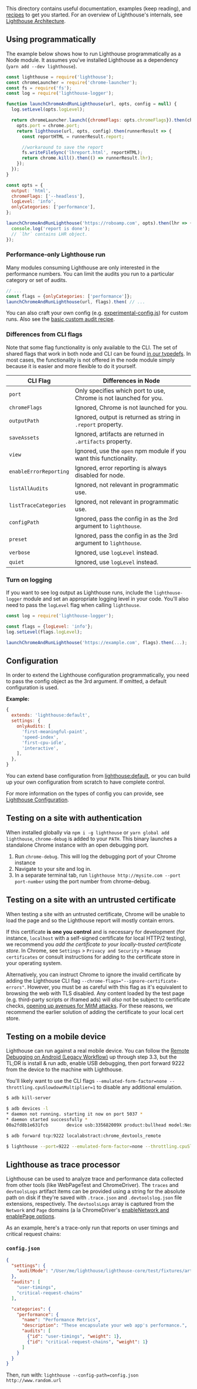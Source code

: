 This directory contains useful documentation, examples (keep reading),
and [recipes](./recipes/) to get you started. For an overview of Lighthouse's
internals, see [Lighthouse Architecture](architecture.md).

## Using programmatically

The example below shows how to run Lighthouse programmatically as a Node module. It
assumes you've installed Lighthouse as a dependency (`yarn add --dev lighthouse`).

```javascript
const lighthouse = require('lighthouse');
const chromeLauncher = require('chrome-launcher');
const fs = require('fs');
const log = require('lighthouse-logger');

function launchChromeAndRunLighthouse(url, opts, config = null) {
  log.setLevel(opts.logLevel);

  return chromeLauncher.launch({chromeFlags: opts.chromeFlags}).then(chrome => {
    opts.port = chrome.port;
    return lighthouse(url, opts, config).then(runnerResult => {
      const reportHTML = runnerResult.report;

      //workaround to save the report
      fs.writeFileSync('lhreport.html', reportHTML);
      return chrome.kill().then(() => runnerResult.lhr);
    });
  });
}

const opts = {
  output: 'html',
  chromeFlags: ['--headless'],
  logLevel: 'info',
  onlyCategories: ['performance'],
};

launchChromeAndRunLighthouse('https://roboamp.com', opts).then(lhr => {
  console.log('report is done');
  // `lhr` contains LHR object.
});
```

### Performance-only Lighthouse run

Many modules consuming Lighthouse are only interested in the performance numbers.
You can limit the audits you run to a particular category or set of audits.

```js
// ...
const flags = {onlyCategories: ['performance']};
launchChromeAndRunLighthouse(url, flags).then( // ...
```

You can also craft your own config (e.g. [experimental-config.js](https://github.com/GoogleChrome/lighthouse/blob/master/lighthouse-core/config/experimental-config.js)) for custom runs. Also see the [basic custom audit recipe](https://github.com/GoogleChrome/lighthouse/tree/master/docs/recipes/custom-audit).

### Differences from CLI flags

Note that some flag functionality is only available to the CLI. The set of shared flags that work in both node and CLI can be found [in our typedefs](https://github.com/GoogleChrome/lighthouse/blob/888bd6dc9d927a734a8e20ea8a0248baa5b425ed/typings/externs.d.ts#L82-L119). In most cases, the functionality is not offered in the node module simply because it is easier and more flexible to do it yourself.

| CLI Flag | Differences in Node |
| - | - |
| `port` | Only specifies which port to use, Chrome is not launched for you. |
| `chromeFlags` | Ignored, Chrome is not launched for you. |
| `outputPath` | Ignored, output is returned as string in `.report` property. |
| `saveAssets` | Ignored, artifacts are returned in `.artifacts` property. |
| `view` | Ignored, use the `open` npm module if you want this functionality. |
| `enableErrorReporting` | Ignored, error reporting is always disabled for node. |
| `listAllAudits` | Ignored, not relevant in programmatic use. |
| `listTraceCategories` | Ignored, not relevant in programmatic use. |
| `configPath` | Ignored, pass the config in as the 3rd argument to `lighthouse`. |
| `preset` | Ignored, pass the config in as the 3rd argument to `lighthouse`. |
| `verbose` | Ignored, use `logLevel` instead. |
| `quiet` | Ignored, use `logLevel` instead. |

### Turn on logging

If you want to see log output as Lighthouse runs, include the `lighthouse-logger` module
and set an appropriate logging level in your code. You'll also need to pass
the `logLevel` flag when calling `lighthouse`.

```javascript
const log = require('lighthouse-logger');

const flags = {logLevel: 'info'};
log.setLevel(flags.logLevel);

launchChromeAndRunLighthouse('https://example.com', flags).then(...);
```

## Configuration
In order to extend the Lighthouse configuration programmatically, you need to pass the config object as the 3rd argument. If omitted, a default configuration is used.

**Example:**
```js
{
  extends: 'lighthouse:default',
  settings: {
    onlyAudits: [
      'first-meaningful-paint',
      'speed-index',
      'first-cpu-idle',
      'interactive',
    ],
  },
}
```

You can extend base configuration from [lighthouse:default](https://github.com/GoogleChrome/lighthouse/blob/master/lighthouse-core/config/default-config.js), or you can build up your own configuration from scratch to have complete control.

For more information on the types of config you can provide, see [Lighthouse Configuration](https://github.com/GoogleChrome/lighthouse/blob/master/docs/configuration.md).

## Testing on a site with authentication

When installed globally via `npm i -g lighthouse` or `yarn global add lighthouse`,
`chrome-debug` is added to your `PATH`. This binary launches a standalone Chrome
instance with an open debugging port.

1. Run `chrome-debug`. This will log the debugging port of your Chrome instance
1. Navigate to your site and log in.
1. In a separate terminal tab, run `lighthouse http://mysite.com --port port-number` using the port number from chrome-debug.

## Testing on a site with an untrusted certificate

When testing a site with an untrusted certificate, Chrome will be unable to load the page and so the Lighthouse report will mostly contain errors.

If this certificate **is one you control** and is necessary for development (for instance, `localhost` with a self-signed certificate for local HTTP/2 testing), we recommend you _add the certificate to your locally-trusted certificate store_. In Chrome, see `Settings` > `Privacy and Security` > `Manage certificates` or consult instructions for adding to the certificate store in your operating system.

Alternatively, you can instruct Chrome to ignore the invalid certificate by adding the Lighthouse CLI flag `--chrome-flags="--ignore-certificate-errors"`. However, you must be as careful with this flag as it's equivalent to browsing the web with TLS disabled. Any content loaded by the test page (e.g. third-party scripts or iframed ads) will *also* not be subject to certificate checks, [opening up avenues for MitM attacks](https://www.chromium.org/Home/chromium-security/education/tls#TOC-What-security-properties-does-TLS-give-me-). For these reasons, we recommend the earlier solution of adding the certificate to your local cert store.

## Testing on a mobile device

Lighthouse can run against a real mobile device. You can follow the [Remote Debugging on Android (Legacy Workflow)](https://developer.chrome.com/devtools/docs/remote-debugging-legacy) up through step 3.3, but the TL;DR is install & run adb, enable USB debugging, then port forward 9222 from the device to the machine with Lighthouse.

You'll likely want to use the CLI flags `--emulated-form-factor=none --throttling.cpuSlowdownMultiplier=1` to disable any additional emulation.

```sh
$ adb kill-server

$ adb devices -l
* daemon not running. starting it now on port 5037 *
* daemon started successfully *
00a2fd8b1e631fcb       device usb:335682009X product:bullhead model:Nexus_5X device:bullhead

$ adb forward tcp:9222 localabstract:chrome_devtools_remote

$ lighthouse --port=9222 --emulated-form-factor=none --throttling.cpuSlowdownMultiplier=1 https://example.com
```

## Lighthouse as trace processor

Lighthouse can be used to analyze trace and performance data collected from other tools (like WebPageTest and ChromeDriver). The `traces` and `devtoolsLogs` artifact items can be provided using a string for the absolute path on disk if they're saved with `.trace.json` and `.devtoolslog.json` file extensions, respectively. The `devtoolsLogs` array is captured from the `Network` and `Page` domains (a la ChromeDriver's [enableNetwork and enablePage options]((https://sites.google.com/a/chromium.org/chromedriver/capabilities#TOC-perfLoggingPrefs-object)).

As an example, here's a trace-only run that reports on user timings and critical request chains:

### `config.json`

```json
{
  "settings": {
    "auditMode": "/User/me/lighthouse/lighthouse-core/test/fixtures/artifacts/perflog/",
  },
  "audits": [
    "user-timings",
    "critical-request-chains"
  ],

  "categories": {
    "performance": {
      "name": "Performance Metrics",
      "description": "These encapsulate your web app's performance.",
      "audits": [
        {"id": "user-timings", "weight": 1},
        {"id": "critical-request-chains", "weight": 1}
      ]
    }
  }
}
```

Then, run with: `lighthouse --config-path=config.json http://www.random.url`
